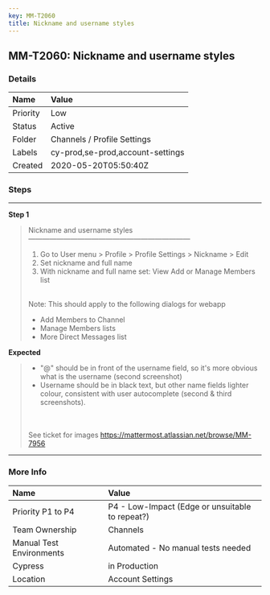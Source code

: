 ```yaml
---
key: MM-T2060
title: Nickname and username styles
---
```


## MM-T2060: Nickname and username styles

### Details

| Name     | Value                            |
| :------- | :------------------------------- |
| Priority | Low                              |
| Status   | Active                           |
| Folder   | Channels / Profile Settings      |
| Labels   | cy-prod,se-prod,account-settings |
| Created  | 2020-05-20T05:50:40Z             |

### Steps

<hr/>

**Step 1**

> <article>Nickname and username styles<br />———————————————————————<ol><li>Go to User menu &gt; Profile &gt; Profile Settings &gt; Nickname &gt; Edit</li><li>Set nickname and full name</li><li>With nickname and full name set: View Add or Manage Members list</li></ol><br />Note: This should apply to the following dialogs for webapp<ul><li>Add Members to Channel</li><li>Manage Members lists</li><li>More Direct Messages list</li></ul></article>

**Expected**

> <article><ul><li>"@" should be in front of the username field, so it's more obvious what is the username (second screenshot)</li><li>Username should be in black text, but other name fields lighter colour, consistent with user autocomplete (second &amp; third screenshots).</li></ul><br /><br />See ticket for images <a href="http://MM-7956">https://mattermost.atlassian.net/browse/MM-7956</a></article>

<hr/>

### More Info

| Name                     | Value                                           |
| :----------------------- | :---------------------------------------------- |
| Priority P1 to P4        | P4 - Low-Impact (Edge or unsuitable to repeat?) |
| Team Ownership           | Channels                                        |
| Manual Test Environments | Automated - No manual tests needed              |
| Cypress                  | in Production                                   |
| Location                 | Account Settings                                |
